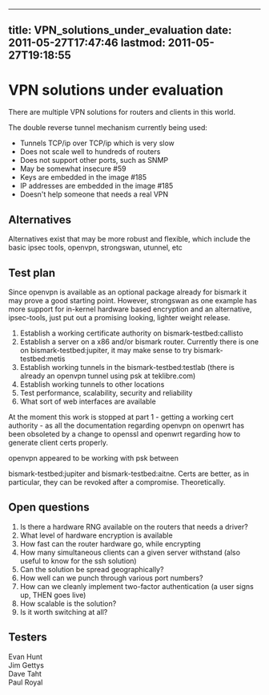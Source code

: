 
---
title: VPN_solutions_under_evaluation
date: 2011-05-27T17:47:46
lastmod: 2011-05-27T19:18:55
---
VPN solutions under evaluation
==============================

There are multiple VPN solutions for routers and clients in this world.

The double reverse tunnel mechanism currently being used:

-   Tunnels TCP/ip over TCP/ip which is very slow
-   Does not scale well to hundreds of routers
-   Does not support other ports, such as SNMP
-   May be somewhat insecure \#59
-   Keys are embedded in the image \#185
-   IP addresses are embedded in the image \#185
-   Doesn't help someone that needs a real VPN

Alternatives
------------

Alternatives exist that may be more robust and flexible, which include
the basic ipsec tools, openvpn, strongswan, utunnel, etc

Test plan
---------

Since openvpn is available as an optional package already for bismark it
may prove a good starting point. However, strongswan as one example has
more support for in-kernel hardware based encryption and an alternative,
ipsec-tools, just put out a promising looking, lighter weight release.

1.  Establish a working certificate authority on
    <link>bismark-testbed:callisto</link>
2.  Establish a server on a x86 and/or bismark router. Currently there
    is one on <link>bismark-testbed:jupiter</link>, it may make sense to
    try <link>bismark-testbed:metis</link>
3.  Establish working tunnels in the
    <link>bismark-testbed:testlab</link> (there is already an openvpn
    tunnel using psk at teklibre.com)
4.  Establish working tunnels to other locations
5.  Test performance, scalability, security and reliability
6.  What sort of web interfaces are available

At the moment this work is stopped at part 1 - getting a working cert
authority - as all the documentation regarding openvpn on openwrt has
been obsoleted by a change to openssl and openwrt regarding how to
generate client certs properly.

openvpn appeared to be working with psk between
<link>bismark-testbed:jupiter</link> and
<link>bismark-testbed:aitne</link>. Certs are better, as in particular,
they can be revoked after a compromise. Theoretically.

Open questions
--------------

1.  Is there a hardware RNG available on the routers that needs a
    driver?
2.  What level of hardware encryption is available
3.  How fast can the router hardware go, while encrypting
4.  How many simultaneous clients can a given server withstand (also
    useful to know for the ssh solution)
5.  Can the solution be spread geographically?
6.  How well can we punch through various port numbers?
7.  How can we cleanly implement two-factor authentication (a user signs
    up, THEN goes live)
8.  How scalable is the solution?
9.  Is it worth switching at all?

Testers
-------

Evan Hunt\
Jim Gettys\
Dave Taht\
Paul Royal
